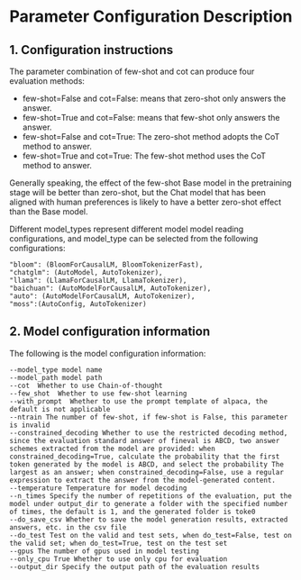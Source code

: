 # Parameter Configuration Description

## 1. Configuration instructions

The parameter combination of few-shot and cot can produce four evaluation methods:

- few-shot=False and cot=False: means that zero-shot only answers the answer.
- few-shot=True and cot=False: means that few-shot only answers the answer.
- few-shot=False and cot=True: The zero-shot method adopts the CoT method to answer.
- few-shot=True and cot=True: The few-shot method uses the CoT method to answer.

Generally speaking, the effect of the few-shot Base model in the pretraining stage will be better than zero-shot, but the Chat model that has been aligned with human preferences is likely to have a better zero-shot effect than the Base model.

Different model_types represent different model model reading configurations, and model_type can be selected from the following configurations:

```text
"bloom": (BloomForCausalLM, BloomTokenizerFast),
"chatglm": (AutoModel, AutoTokenizer),
"llama": (LlamaForCausalLM, LlamaTokenizer),
"baichuan": (AutoModelForCausalLM, AutoTokenizer),
"auto": (AutoModelForCausalLM, AutoTokenizer),
"moss":(AutoConfig, AutoTokenizer)
```

## 2. Model configuration information

The following is the model configuration information:

```text
--model_type model name
--model_path model path
--cot  Whether to use Chain-of-thought
--few_shot  Whether to use few-shot learning
--with_prompt  Whether to use the prompt template of alpaca, the default is not applicable
--ntrain The number of few-shot, if few-shot is False, this parameter is invalid
--constrained_decoding Whether to use the restricted decoding method, since the evaluation standard answer of fineval is ABCD, two answer schemes extracted from the model are provided: when constrained_decoding=True, calculate the probability that the first token generated by the model is ABCD, and select the probability The largest as an answer; when constrained_decoding=False, use a regular expression to extract the answer from the model-generated content.
--temperature Temperature for model decoding
--n_times Specify the number of repetitions of the evaluation, put the model under output_dir to generate a folder with the specified number of times, the default is 1, and the generated folder is toke0
--do_save_csv Whether to save the model generation results, extracted answers, etc. in the csv file
--do_test Test on the valid and test sets, when do_test=False, test on the valid set; when do_test=True, test on the test set
--gpus The number of gpus used in model testing
--only_cpu True Whether to use only cpu for evaluation
--output_dir Specify the output path of the evaluation results
```

